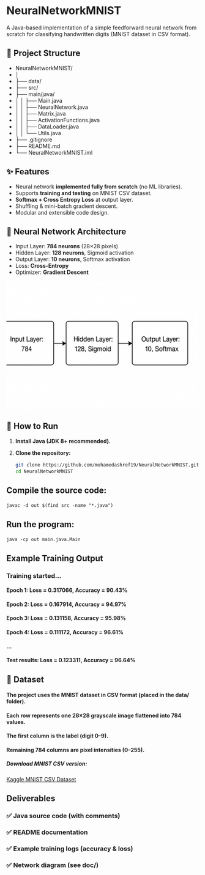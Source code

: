 # NeuralNetworkMNIST

A Java-based implementation of a simple feedforward neural network from scratch for classifying handwritten digits (MNIST dataset in CSV format).

## 📂 Project Structure
- NeuralNetworkMNIST/
- │
- ├── data/  
- ├── src/ 
- ├── main/java/
- │ │ ├── Main.java
- │ │ ├── NeuralNetwork.java
- │ │ ├── Matrix.java
- │ │ ├── ActivationFunctions.java
- │ │ ├── DataLoader.java
- │ │ └── Utils.java
- ├── .gitignore 
- ├── README.md 
- └── NeuralNetworkMNIST.iml

## ✨ Features
- Neural network **implemented fully from scratch** (no ML libraries).
- Supports **training and testing** on MNIST CSV dataset.
- **Softmax + Cross Entropy Loss** at output layer.
- Shuffling & mini-batch gradient descent.
- Modular and extensible code design.

## 🧠 Neural Network Architecture
- Input Layer: **784 neurons** (28×28 pixels)
- Hidden Layer: **128 neurons**, Sigmoid activation
- Output Layer: **10 neurons**, Softmax activation
- Loss: **Cross-Entropy**
- Optimizer: **Gradient Descent**

![Network Diagram](doc/network_architecture.png)

## 🚀 How to Run

1. **Install Java (JDK 8+ recommended).**

2. **Clone the repository:**
   ```bash
   git clone https://github.com/mohamedashref19/NeuralNetworkMNIST.git
   cd NeuralNetworkMNIST

## Compile the source code:
`javac -d out $(find src -name "*.java")`

## Run the program:
`java -cp out main.java.Main`

## Example Training Output

### Training started...
#### Epoch 1: Loss = 0.317066, Accuracy = 90.43%

#### Epoch 2: Loss = 0.167914, Accuracy = 94.97%

#### Epoch 3: Loss = 0.131158, Accuracy = 95.98%

#### Epoch 4: Loss = 0.111172, Accuracy = 96.61%
#### ...
#### Test results: Loss = 0.123311, Accuracy = 96.64%

## 📑 Dataset
#### The project uses the MNIST dataset in CSV format (placed in the data/ folder).

#### Each row represents one 28×28 grayscale image flattened into 784 values.

#### The first column is the label (digit 0–9).

#### Remaining 784 columns are pixel intensities (0–255).

##### Download MNIST CSV version:

[Kaggle MNIST CSV Dataset](https://www.kaggle.com/datasets/oddrationale/mnist-in-csv)

## Deliverables
### ✅ Java source code (with comments)

### ✅ README documentation

### ✅ Example training logs (accuracy & loss)

### ✅ Network diagram (see doc/)
 